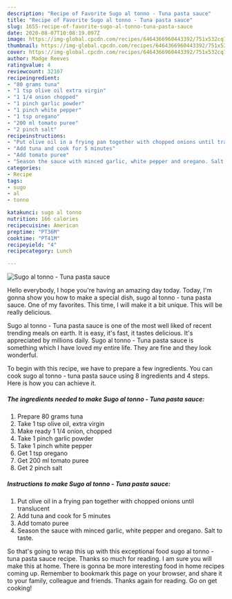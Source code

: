 ```yaml
---
description: "Recipe of Favorite Sugo al tonno - Tuna pasta sauce"
title: "Recipe of Favorite Sugo al tonno - Tuna pasta sauce"
slug: 1655-recipe-of-favorite-sugo-al-tonno-tuna-pasta-sauce
date: 2020-08-07T10:08:19.097Z
image: https://img-global.cpcdn.com/recipes/6464366960443392/751x532cq70/sugo-al-tonno-tuna-pasta-sauce-recipe-main-photo.jpg
thumbnail: https://img-global.cpcdn.com/recipes/6464366960443392/751x532cq70/sugo-al-tonno-tuna-pasta-sauce-recipe-main-photo.jpg
cover: https://img-global.cpcdn.com/recipes/6464366960443392/751x532cq70/sugo-al-tonno-tuna-pasta-sauce-recipe-main-photo.jpg
author: Madge Reeves
ratingvalue: 4
reviewcount: 32107
recipeingredient:
- "80 grams tuna"
- "1 tsp olive oil extra virgin"
- "1 1/4 onion chopped"
- "1 pinch garlic powder"
- "1 pinch white pepper"
- "1 tsp oregano"
- "200 ml tomato puree"
- "2 pinch salt"
recipeinstructions:
- "Put olive oil in a frying pan together with chopped onions until translucent"
- "Add tuna and cook for 5 minutes"
- "Add tomato puree"
- "Season the sauce with minced garlic, white pepper and oregano. Salt to taste."
categories:
- Recipe
tags:
- sugo
- al
- tonno

katakunci: sugo al tonno 
nutrition: 166 calories
recipecuisine: American
preptime: "PT36M"
cooktime: "PT41M"
recipeyield: "4"
recipecategory: Lunch

---
```



![Sugo al tonno - Tuna pasta sauce](https://img-global.cpcdn.com/recipes/6464366960443392/751x532cq70/sugo-al-tonno-tuna-pasta-sauce-recipe-main-photo.jpg)

Hello everybody, I hope you're having an amazing day today. Today, I'm gonna show you how to make a special dish, sugo al tonno - tuna pasta sauce. One of my favorites. This time, I will make it a bit unique. This will be really delicious.

Sugo al tonno - Tuna pasta sauce is one of the most well liked of recent trending meals on earth. It is easy, it's fast, it tastes delicious. It's appreciated by millions daily. Sugo al tonno - Tuna pasta sauce is something which I have loved my entire life. They are fine and they look wonderful.




To begin with this recipe, we have to prepare a few ingredients. You can cook sugo al tonno - tuna pasta sauce using 8 ingredients and 4 steps. Here is how you can achieve it.

<!--inarticleads1-->

##### The ingredients needed to make Sugo al tonno - Tuna pasta sauce:

1. Prepare 80 grams tuna
1. Take 1 tsp olive oil, extra virgin
1. Make ready 1 1/4 onion, chopped
1. Take 1 pinch garlic powder
1. Take 1 pinch white pepper
1. Get 1 tsp oregano
1. Get 200 ml tomato puree
1. Get 2 pinch salt




<!--inarticleads2-->

##### Instructions to make Sugo al tonno - Tuna pasta sauce:

1. Put olive oil in a frying pan together with chopped onions until translucent
1. Add tuna and cook for 5 minutes
1. Add tomato puree
1. Season the sauce with minced garlic, white pepper and oregano. Salt to taste.




So that's going to wrap this up with this exceptional food sugo al tonno - tuna pasta sauce recipe. Thanks so much for reading. I am sure you will make this at home. There is gonna be more interesting food in home recipes coming up. Remember to bookmark this page on your browser, and share it to your family, colleague and friends. Thanks again for reading. Go on get cooking!
